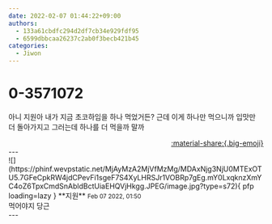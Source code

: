 ```yaml
---
date: 2022-02-07 01:44:22+09:00
authors:
  - 133a61cbdfc294d2df7cb34e929fdf95
  - 6599dbbcaa26237c2ab0f3becb421b45
categories:
  - Jiwon
---
```


# 0-3571072

<div class="post-container" markdown="1">
<div class="content-container md-sidebar__scrollwrap" markdown="1">

아니 지원아 내가 지금 초코하임을 하나 먹었거든? 근데 이게 하나만 먹으니까 입맛만 더 돌아가지고 그러는데 하나를 더 먹을까 말까

</div>
</div>

<div style="text-align: right;" markdown="1">
<a href="https://weverse.io/fromis9/fanpost/0-3571072" style="text-align: right;">:material-share:{.big-emoji}</a>
</div>
---

<div class="comments-container md-sidebar__scrollwrap" markdown="1">
<div class="comment" markdown="1">
<div class='id-container' markdown="1">
![](https://phinf.wevpstatic.net/MjAyMzA2MjVfMzMg/MDAxNjg3NjU0MTExOTU5.7GFeCpkRW4jdCPevFi1sgeF7S4XyLHRSJr1VOBRp7gEg.mY0LxqknzXmYC4oZ6TpxCmdSnAbldBctUiaEHQVjHkgg.JPEG/image.jpg?type=s72){ pfp loading=lazy }
**<span class="artist">지원</span>** <small>Feb 07 2022, 01:50</small><br>
</div>
<div class='comment-body' markdown="1">
먹어야지 당근 
</div>
</div>
</div>
---
